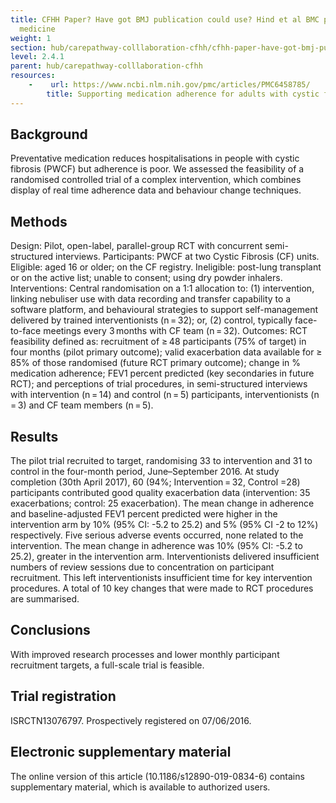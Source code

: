 ```yaml
---
title: CFHH Paper? Have got BMJ publication could use? Hind et al BMC pulmonary
  medicine
weight: 1
section: hub/carepathway-colllaboration-cfhh/cfhh-paper-have-got-bmj-publication-could-use-hind-et-al-bmc-pulmonary-medicine
level: 2.4.1
parent: hub/carepathway-colllaboration-cfhh
resources: 
    -    url: https://www.ncbi.nlm.nih.gov/pmc/articles/PMC6458785/
        title: Supporting medication adherence for adults with cystic fibrosis: a randomised feasibility study
---
```


## Background

Preventative medication reduces hospitalisations in people with cystic fibrosis (PWCF) but adherence is poor. We assessed the feasibility of a randomised controlled trial of a complex intervention, which combines display of real time adherence data and behaviour change techniques.

## Methods

Design: Pilot, open-label, parallel-group RCT with concurrent semi-structured interviews. Participants: PWCF at two Cystic Fibrosis (CF) units. Eligible: aged 16 or older; on the CF registry. Ineligible: post-lung transplant or on the active list; unable to consent; using dry powder inhalers. Interventions: Central randomisation on a 1:1 allocation to: (1) intervention, linking nebuliser use with data recording and transfer capability to a software platform, and behavioural strategies to support self-management delivered by trained interventionists (n = 32); or, (2) control, typically face-to-face meetings every 3 months with CF team (n = 32). Outcomes: RCT feasibility defined as: recruitment of ≥ 48 participants (75% of target) in four months (pilot primary outcome); valid exacerbation data available for ≥ 85% of those randomised (future RCT primary outcome); change in % medication adherence; FEV1 percent predicted (key secondaries in future RCT); and perceptions of trial procedures, in semi-structured interviews with intervention (n = 14) and control (n = 5) participants, interventionists (n = 3) and CF team members (n = 5).

## Results

The pilot trial recruited to target, randomising 33 to intervention and 31 to control in the four-month period, June–September 2016. At study completion (30th April 2017), 60 (94%; Intervention = 32, Control =28) participants contributed good quality exacerbation data (intervention: 35 exacerbations; control: 25 exacerbation). The mean change in adherence and baseline-adjusted FEV1 percent predicted were higher in the intervention arm by 10% (95% CI: -5.2 to 25.2) and 5% (95% CI -2 to 12%) respectively. Five serious adverse events occurred, none related to the intervention. The mean change in adherence was 10% (95% CI: -5.2 to 25.2), greater in the intervention arm. Interventionists delivered insufficient numbers of review sessions due to concentration on participant recruitment. This left interventionists insufficient time for key intervention procedures. A total of 10 key changes that were made to RCT procedures are summarised.

## Conclusions

With improved research processes and lower monthly participant recruitment targets, a full-scale trial is feasible.

## Trial registration

ISRCTN13076797. Prospectively registered on 07/06/2016.

## Electronic supplementary material

The online version of this article (10.1186/s12890-019-0834-6) contains supplementary material, which is available to authorized users.
